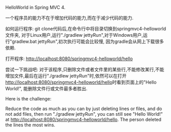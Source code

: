 HelloWorld in Spring MVC 4.

一个程序员的能力不在于增加代码的能力,而在于减少代码的能力.


如何运行程序: git clone代码后,在命令行中将目录切换到springmvc4-helloworld文件夹, 对于Linux用户,运行"./gradlew jettyRun",对于Windows用户,运行"gradlew.bat jettyRun",初次执行可能会比较慢, 因为gradle会从网上下载很多依赖.

打开程序: [http://localhost:8080/springmvc4-helloworld/hello](http://localhost:8080/springmvc4-helloworld/hello)


尝试一下挑战吧:
对于该程序,只删除文件或者文件里的某些行,不能修改某行,不能增加文件,最后在运行"./gradlew jettyRun"时,依然可以在打开[http://localhost:8080/springmvc4-helloworld/hello](http://localhost:8080/springmvc4-helloworld/hello)时看到页面上的"Hello World!", 能删除文件行或文件最多者胜出.


Here is the challenge:

Reduce the code as much as you can by just deleting lines or files, and do not add files, then run "./gradlew jettyRun", you can still see "Hello World!" at [http://localhost:8080/springmvc4-helloworld/hello](http://localhost:8080/springmvc4-helloworld/hello). The person deleted the lines the most wins.

